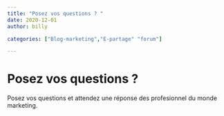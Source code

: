 ```yaml
---
title: "Posez vos questions ? "
date: 2020-12-01
author: billy

categories: ["Blog-marketing","E-partage" "forum"]

---
```


# Posez vos questions ?

Posez vos questions et attendez une réponse des profesionnel du monde marketing. 

